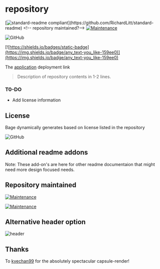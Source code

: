 # repository 

<!-- readme style--> 
[![standard-readme compliant](https://img.shields.io/badge/readme%20style-standard-g.svg?)](https://github.com/RichardLitt/standard-readme) <!-- repository maintained?--> [![Maintenance](https://img.shields.io/badge/Maintained%3F-Yes-g.svg)](https://shields.io/badges/static-badge)



![GitHub](https://img.shields.io/github/license/zothsu/template)

<!-- HEX color stated below controls coloration of the left side of the badge -->
[![https://shields.io/badges/static-badge](https://img.shields.io/badge/any_text-you_like-159ee0)](https://img.shields.io/badge/any_text-you_like-159ee0)


<!-- Maintained?
No
 [![Maintenance](https://img.shields.io/badge/Maintained%3F-No-red.svg)](maintained=no)

Yes
 [![Maintenance](https://img.shields.io/badge/Maintained%3F-Yes-g.svg)](maintained=yes)
-->

The [application](z.netlify.app/) deployment link


> Description of repository contents in 1-2 lines.

### T0-DO

- Add license information

## License
Bage dynamically generates based on license listed in the repository

![GitHub](https://img.shields.io/github/license/zothsu/template)


## Additional readme addons

Note: These add-on's are here for other readme documentaion that might need more design focused needs.

## Repository maintained

[![Maintenance](https://img.shields.io/badge/Maintained%3F-No-red.svg)](https://shields.io/badges/static-badge)

[![Maintenance](https://img.shields.io/badge/Maintained%3F-Yes-g.svg)](https://shields.io/badges/static-badge)

## Alternative header option
![header](https://capsule-render.vercel.app/api?type=wave&color=auto&height=300&section=header&text=application%20name&fontSize=60)

## Thanks

To [kyechan99](https://github.com/kyechan99/capsule-render) for the absolutely spectacular capsule-render!
